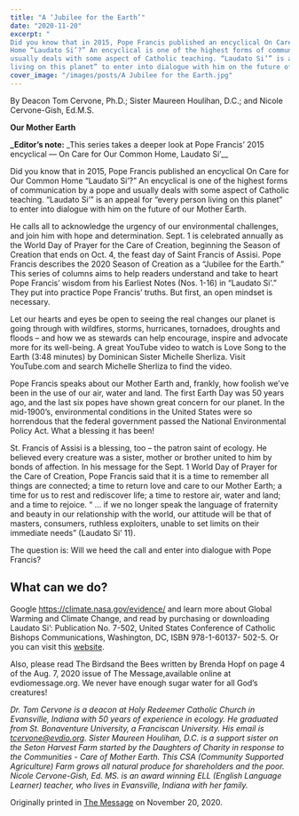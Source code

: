 ```yaml
---
title: "A ‘Jubilee for the Earth’"
date: "2020-11-20"
excerpt: "
Did you know that in 2015, Pope Francis published an encyclical On Care for Our Common
Home “Laudato Si’?” An encyclical is one of the highest forms of communication by a pope and
usually deals with some aspect of Catholic teaching. “Laudato Si’” is an appeal for “every person
living on this planet” to enter into dialogue with him on the future of our Mother Earth."
cover_image: "/images/posts/A Jubilee for the Earth.jpg"
---
```


By Deacon Tom Cervone, Ph.D.; Sister Maureen Houlihan, D.C.; and Nicole Cervone-Gish, Ed.M.S.

**Our Mother Earth**

**\_Editor’s note:** \_This series takes a deeper look at Pope Francis’ 2015 encyclical ― On Care for
Our Common Home, Laudato Si’\_\_

Did you know that in 2015, Pope Francis published an encyclical On Care for Our Common
Home “Laudato Si’?” An encyclical is one of the highest forms of communication by a pope and
usually deals with some aspect of Catholic teaching. “Laudato Si’” is an appeal for “every person
living on this planet” to enter into dialogue with him on the future of our Mother Earth.

He calls all to acknowledge the urgency of our environmental challenges, and join him with hope
and determination. Sept. 1 is celebrated annually as the World Day of Prayer for the Care of
Creation, beginning the Season of Creation that ends on Oct. 4, the feast day of Saint Francis of
Assisi. Pope Francis describes the 2020 Season of Creation as a “Jubilee for the Earth.”
This series of columns aims to help readers understand and take to heart Pope Francis’ wisdom
from his Earliest Notes (Nos. 1-16) in “Laudato Si’.” They put into practice Pope Francis’ truths.
But first, an open mindset is necessary.

Let our hearts and eyes be open to seeing the real changes our planet is going through with
wildfires, storms, hurricanes, tornadoes, droughts and floods – and how we as stewards can help
encourage, inspire and advocate more for its well-being. A great YouTube video to watch is
Love Song to the Earth (3:48 minutes) by Dominican Sister Michelle Sherliza. Visit
YouTube.com and search Michelle Sherliza to find the video.

Pope Francis speaks about our Mother Earth and, frankly, how foolish we’ve been in the use of
our air, water and land. The first Earth Day was 50 years ago, and the last six popes have shown
great concern for our planet. In the mid-1900’s, environmental conditions in the United States
were so horrendous that the federal government passed the National Environmental Policy Act.
What a blessing it has been!

St. Francis of Assisi is a blessing, too – the patron saint of ecology. He believed every creature
was a sister, mother or brother united to him by bonds of affection. In his message for the Sept. 1
World Day of Prayer for the Care of Creation, Pope Francis said that it is a time to remember all
things are connected; a time to return love and care to our Mother Earth; a time for us to rest and
rediscover life; a time to restore air, water and land; and a time to rejoice. “ … if we no longer
speak the language of fraternity and beauty in our relationship with the world, our attitude will be
that of masters, consumers, ruthless exploiters, unable to set limits on their immediate needs”
(Laudato Si’ 11).

The question is: Will we heed the call and enter into dialogue with Pope Francis?

## What can we do?

Google https://climate.nasa.gov/evidence/ and learn more about Global Warming and Climate
Change, and read by purchasing or downloading Laudato Si’: Publication No. 7-502, United
States Conference of Catholic Bishops Communications, Washington, DC, ISBN 978-1-60137-
502-5. Or you can visit this [website](http://www.usccb.org/about/leadership/holy-see/francis/pope-francis-encyclical-laudato-si-on-environment.cfm).

Also, please read The Birdsand the Bees written by Brenda Hopf on page 4 of the Aug. 7, 2020 issue
of The Message,available online at evdiomessage.org. We never have enough sugar water for all God’s
creatures!

_Dr. Tom Cervone is a deacon at Holy Redeemer Catholic Church in Evansville, Indiana with 50
years of experience in ecology. He graduated from St. Bonaventure University, a Franciscan
University. His email is tcervone@evdio.org. Sister Maureen Houlihan, D.C. is a support sister
on the Seton Harvest Farm started by the Daughters of Charity in response to the Communities -
Care of Mother Earth. This CSA (Community Supported Agriculture) Farm grows all natural
produce for shareholders and the poor. Nicole Cervone-Gish, Ed. MS. is an award winning ELL
(English Language Learner) teacher, who lives in Evansville, Indiana with her family._

Originally printed in [The Message](evdiomessage.org) on November 20, 2020.

